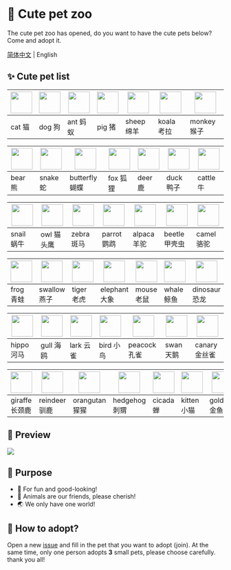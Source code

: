 # 🌈 Cute pet zoo

The cute pet zoo has opened, do you want to have the cute pets below? Come and adopt it.

[简体中文](./README.md) | English

## ✨ Cute pet list

| [<img src="https://avatars0.githubusercontent.com/u/70745181?s=200&v=4" width="50" />](https://github.com/cat-js) | [<img src="https://avatars1.githubusercontent.com/u/70746150?s=200&v=4" width="50" />](https://github.com/dog-js) | [<img src="https://avatars2.githubusercontent.com/u/70746215?s=200&v=4" width="50" />](https://github.com/ant-js) | [<img src="https://avatars1.githubusercontent.com/u/70749293?s=200&v=4" width="50" />](https://github.com/pig-js) | [<img src="https://avatars1.githubusercontent.com/u/70750007?s=200&v=4" width="50" />](https://github.com/sheep-js) | [<img src="https://avatars1.githubusercontent.com/u/70750089?s=200&v=4" width="50" />](https://github.com/koala-js) | [<img src="https://avatars1.githubusercontent.com/u/70750531?s=200&v=4" width="50" />](https://github.com/monkey-js) |
| -- | -- | -- |--  | -- | -- | -- |
| cat 猫 |  dog 狗 | ant 蚂蚁 | pig 猪 | sheep 绵羊 | koala 考拉 | monkey 猴子 |

| [<img src="https://avatars2.githubusercontent.com/u/70750582?s=200&v=4" width="50" />](https://github.com/bear-js) | [<img src="https://avatars2.githubusercontent.com/u/70750638?s=200&v=4" width="50"/>](https://github.com/snake-js) | [<img src="https://avatars2.githubusercontent.com/u/70750798?s=200&v=4" width="50" />](https://github.com/butterfly-js) | [<img src="https://avatars1.githubusercontent.com/u/70750872?s=200&v=4" width="50" />](https://github.com/fox-js) | [<img src="https://avatars3.githubusercontent.com/u/70750953?s=200&v=4" width="50" />](https://github.com/deer-js) | [<img src="https://avatars2.githubusercontent.com/u/70751028?s=200&v=4" width="50" />](https://github.com/duck-js) | [<img src="https://avatars0.githubusercontent.com/u/70751211?s=200&v=4" width="50" />](https://github.com/cattle-js) |
| -- | -- | -- |--  | -- | -- | -- |
|bear 熊 | snake 蛇|butterfly 蝴蝶| fox 狐狸|deer 鹿 | duck 鸭子|cattle 牛 |

| [<img src="https://avatars3.githubusercontent.com/u/70751299?s=200&v=4" width="50" />](https://github.com/snail-js) | [<img src="https://avatars2.githubusercontent.com/u/70752100?s=200&v=4" width="50" />](https://github.com/owl-js) | [<img src="https://avatars3.githubusercontent.com/u/70752158?s=200&v=4" width="50" />](https://github.com/zebra-js) | [<img src="https://avatars1.githubusercontent.com/u/70752245?s=200&v=4" width="50" />](https://github.com/parrot-js) | [<img src="https://avatars0.githubusercontent.com/u/70752315?s=200&v=4" width="50" />](https://github.com/alpaca-js) | [<img src="https://avatars0.githubusercontent.com/u/70752362?s=200&v=4" width="50" />](https://github.com/beetle-js) | [<img src="https://avatars3.githubusercontent.com/u/70752397?s=200&v=4" width="50" />](https://github.com/camel-js) |
| -- | -- | -- |--  | -- | -- | -- |
| snail 蜗牛| owl 猫头鹰| zebra 斑马| parrot 鹦鹉 | alpaca 羊驼| beetle 甲壳虫 | camel 骆驼|

| [<img src="https://avatars2.githubusercontent.com/u/70752488?s=200&v=4" width="50" />](https://github.com/frog-js) | [<img src="https://avatars2.githubusercontent.com/u/70752630?s=200&v=4" width="50" />](https://github.com/swallow-js) | [<img src="https://avatars0.githubusercontent.com/u/70752665?s=200&v=4" width="50" />](https://github.com/tiger-js) | [<img src="https://avatars1.githubusercontent.com/u/70752728?s=200&v=4" width="50" />](https://github.com/elephant-js) | [<img src="https://avatars0.githubusercontent.com/u/70752757?s=200&v=4" width="50" />](https://github.com/mouse-js) | [<img src="https://avatars3.githubusercontent.com/u/70752793?s=200&v=4" width="50" />](https://github.com/whale-js) | [<img src="https://avatars2.githubusercontent.com/u/70752846?s=200&v=4" width="50" />](https://github.com/dinosaur-js) |
| -- | -- | -- |--  | -- | -- | -- |
| frog 青蛙| swallow 燕子 | tiger 老虎 | elephant 大象| mouse 老鼠 | whale 鲸鱼| dinosaur 恐龙 |

| [<img src="https://avatars0.githubusercontent.com/u/70752881?s=200&v=4" width="50" />](https://github.com/hippo-js) | [<img src="https://avatars2.githubusercontent.com/u/70752962?s=200&v=4" width="50" />](https://github.com/gull-js) | [<img src="https://avatars1.githubusercontent.com/u/70753047?s=200&v=4" width="50" />](https://github.com/lark-js) | [<img src="https://avatars3.githubusercontent.com/u/70757307?s=200&v=4" width="50" />](https://github.com/bird-js) | [<img src="https://avatars3.githubusercontent.com/u/70757494?s=200&v=4" width="50" />](https://github.com/peacock-js) | [<img src="https://avatars2.githubusercontent.com/u/70757521?s=200&v=4" width="50" />](https://github.com/swan-js) | [<img src="https://avatars0.githubusercontent.com/u/70757575?s=200&v=4" width="50" />](https://github.com/canary-js) |
| -- | -- | -- |--  | -- | -- | -- |
|hippo 河马 | gull 海鸥 | lark 云雀 | bird 小鸟 | peacock 孔雀 | swan 天鹅 | canary 金丝雀|

| [<img src="https://avatars2.githubusercontent.com/u/70757639?s=200&v=4" width="50" />](https://github.com/giraffe-js) | [<img src="https://avatars1.githubusercontent.com/u/70757664?s=200&v=4" width="50" />](https://github.com/reindeer-js) | [<img src="https://avatars0.githubusercontent.com/u/70757694?s=200&v=4" width="50" />](https://github.com/orangutan-js) | [<img src="https://avatars3.githubusercontent.com/u/70757725?s=200&v=4" width="50" />](https://github.com/hedgehog-js) | [<img src="https://avatars3.githubusercontent.com/u/70757758?s=200&v=4" width="50" />](https://github.com/cicada-js) | [<img src="https://avatars2.githubusercontent.com/u/70757890?s=200&v=4" width="50" />](https://github.com/kitten-js) | [<img src="https://avatars3.githubusercontent.com/u/70762676?s=200&v=4" width="50" />](https://github.com/goldfish-js) |
| -- | -- | -- |--  | -- | -- | -- |
| giraffe 长颈鹿 | reindeer 驯鹿 | orangutan 猩猩 | hedgehog 刺猬| cicada 蝉 | kitten 小猫| goldfish 金鱼 |

## 🌟 Preview

![](https://github.com/zoo-js/zoo/blob/master/assets/zoo.PNG?raw=true)

## 💖 Purpose

- 🎁 For fun and good-looking!
- 🙂 Animals are our friends, please cherish!
- 🌏 We only have one world!

## 💄 How to adopt?

Open a new [issue](https://github.com/zoo-js/zoo/issues) and fill in the pet that you want to adopt (join). At the same time, only one person adopts **3** small pets, please choose carefully. thank you all!
